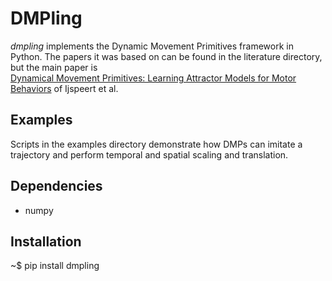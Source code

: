 # DMPling

*dmpling* implements the Dynamic Movement Primitives framework
in Python. The papers it was based on can be found in the 
literature directory, but the main paper is  
[Dynamical Movement Primitives: Learning Attractor 
Models for Motor Behaviors](https://homes.cs.washington.edu/~todorov/courses/amath579/reading/DynamicPrimitives.pdf)
of Ijspeert et al.  


## Examples
Scripts in the examples directory demonstrate how DMPs can
imitate a trajectory and perform temporal and spatial scaling 
and translation.


## Dependencies
* numpy

## Installation
~$ pip install dmpling


